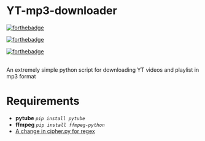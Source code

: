 # YT-mp3-downloader

[![forthebadge](https://forthebadge.com/images/badges/made-with-python.svg)](https://forthebadge.com)

[![forthebadge](https://forthebadge.com/images/badges/built-with-love.svg)](https://forthebadge.com)

[![forthebadge](https://forthebadge.com/images/badges/check-it-out.svg)](https://forthebadge.com)


<br>An extremely simple python script for downloading YT videos and playlist in mp3 format

# Requirements
<ul>
  <li> <b>pytube</b>  <code><i>pip install pytube</i></code>
  <li> <b>ffmpeg</b>  <code><i>pip install ffmpeg-python</code></i>
  <li> <a href='https://github.com/nficano/pytube/issues/333' alt='Change of regex by YT'> A change in cipher.py for regex
</ul>
